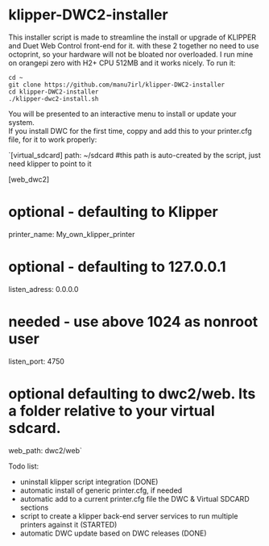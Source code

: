 # klipper-DWC2-installer
This installer script is made to streamline the install or upgrade of KLIPPER and Duet Web Control front-end for it.
with these 2 together no need to use octoprint, so your hardware will not be bloated nor overloaded.
I run mine on orangepi zero with H2+ CPU 512MB and it works nicely.
To run it:

`cd ~`   
`git clone https://github.com/manu7irl/klipper-DWC2-installer`  
`cd klipper-DWC2-installer`  
`./klipper-dwc2-install.sh`

You will be presented to an interactive menu to install or update your system.   
If you install DWC for the first time, coppy and add this to your printer.cfg file, for it to work properly:

`[virtual_sdcard]
path: ~/sdcard #this path is auto-created by the script, just need klipper to point to it

[web_dwc2]
# optional - defaulting to Klipper
printer_name: My_own_klipper_printer
# optional - defaulting to 127.0.0.1
listen_adress: 0.0.0.0
# needed - use above 1024 as nonroot user
listen_port: 4750
#	optional defaulting to dwc2/web. Its a folder relative to your virtual sdcard.
web_path: dwc2/web`

Todo list:
- uninstall klipper script integration (DONE)
- automatic install of generic printer.cfg, if needed
- automatic add to a current printer.cfg file the DWC & Virtual SDCARD sections 
- script to create a klipper back-end server services to run multiple printers against it (STARTED)
- automatic DWC update based on DWC releases (DONE)

